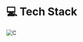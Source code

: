 <!-- 
[![Landixbtw GitHub stats](https://github-readme-stats.vercel.app/api?username=Landixbtw)]
(https://github.com/Landixbtw/github-readme-stats)
-->

# 💻 Tech Stack
![C](https://img.shields.io/badge/c-%2300599C.svg?style=for-the-badge&logo=c&logoColor=white) <!-- ![CMake](https://img.shields.io/badge/CMake-%23008FBA.svg?style=for-the-badge&logo=cmake&logoColor=white) -->
<!-- # 📊 GitHub Stats -->
<!-- ![](https://github-readme-stats.vercel.app/api?username=landixbtw&theme=dark&hide_border=false&include_all_commits=true&count_private=true)<br/> -->
<!-- ![](https://github-readme-streak-stats.herokuapp.com/?user=landixbtw&theme=dark&hide_border=false)<br/> -->
<!-- ![](https://github-readme-stats.vercel.app/api/top-langs/?username=landixbtw&theme=dark&hide_border=false&include_all_commits=true&count_private=true&layout=compact) -->
<!---->
<!-- ### 🔝 Top Contributed Repo -->
<!-- ![](https://github-contributor-stats.vercel.app/api?username=landixbtw&limit=5&theme=dark&combine_all_yearly_contributions=true) -->
<!---->

